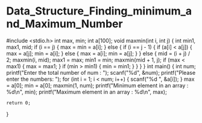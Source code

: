 # Data_Structure_Finding_minimum_and_Maximum_Number

#include <stdio.h>
int max, min;
int a[100];
void maxmin(int i, int j)
{
    int min1, max1, mid;
    if (i == j)
    {
        max = min = a[i];
    }
    else
    {
        if (i == j - 1)
        {
            if (a[i] < a[j])
            {
                max = a[j];
                min = a[i];
            }
            else
            {
                max = a[i];
                min = a[j];
            }
        }
        else
        {
            mid = (i + j) / 2;
            maxmin(i, mid);
            max1 = max;
            min1 = min;
            maxmin(mid + 1, j);
            if (max < max1)
            {
                max = max1;
            }
            if (min > min1)
            {
                min = min1;
            }
        }
    }
}
int main()
{
    int num;
    printf("Enter the total number of num : ");
    scanf("%d", &num);
    printf("Please enter the numbers: ");
    for (int i = 1; i < num; i++)
    {
        scanf("%d ", &a[i]);
    }
    max = a[0];
    min = a[0];
    maxmin(1, num);
    printf("Minimum element in an array : %d\n", min);
    printf("Maximum element in an array : %d\n", max);

    return 0;
}

